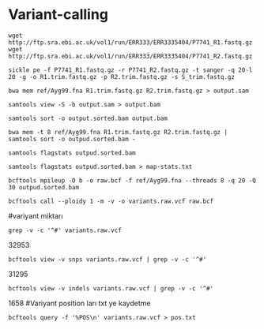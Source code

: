 # Variant-calling
```
wget http://ftp.sra.ebi.ac.uk/vol1/run/ERR333/ERR3335404/P7741_R1.fastq.gz
wget http://ftp.sra.ebi.ac.uk/vol1/run/ERR333/ERR3335404/P7741_R2.fastq.gz
```

```
sickle pe -f P7741_R1.fastq.gz -r P7741_R2.fastq.gz -t sanger -q 20-l 20 -g -o R1.trim.fastq.gz -p R2.trim.fastq.gz -s S_trim.fastq.gz
```

```
bwa mem ref/Ayg99.fna R1.trim.fastq.gz R2.trim.fastq.gz > output.sam
```
```
samtools view -S -b output.sam > output.bam
```
```
samtools sort -o output.sorted.bam output.bam
```
```
bwa mem -t 8 ref/Ayg99.fna R1.trim.fastq.gz R2.trim.fastq.gz | samtools sort -o outpud.sorted.bam -
```

```
samtools flagstats outpud.sorted.bam 
```

```
samtools flagstats outpud.sorted.bam > map-stats.txt
```
```
bcftools mpileup -O b -o raw.bcf -f ref/Ayg99.fna --threads 8 -q 20 -Q 30 outpud.sorted.bam
```
```
bcftools call --ploidy 1 -m -v -o variants.raw.vcf raw.bcf
```
#variyant miktarı
```
grep -v -c '^#' variants.raw.vcf 
```
32953

```
bcftools view -v snps variants.raw.vcf | grep -v -c '^#'
```
31295

```
bcftools view -v indels variants.raw.vcf | grep -v -c '^#'
```
1658
#Variyant position ları txt ye kaydetme

```
bcftools query -f '%POS\n' variants.raw.vcf > pos.txt
```

